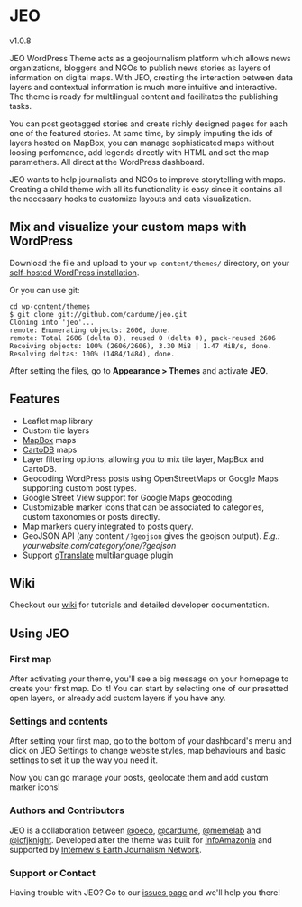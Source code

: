 # JEO

v1.0.8

JEO WordPress Theme acts as a geojournalism platform which allows news organizations, bloggers and NGOs to publish news stories as layers of information on digital maps. With JEO, creating the interaction between data layers and contextual information is much more intuitive and interactive. The theme is ready for multilingual content and facilitates the publishing tasks.

You can post geotagged stories and create richly designed pages for each one of the featured stories. At same time, by simply imputing the ids of layers hosted on MapBox, you can manage sophisticated maps without loosing perfomance, add legends directly with HTML and set the map paramethers. All direct at the WordPress dashboard.

JEO wants to help journalists and NGOs to improve storytelling with maps. Creating a child theme with all its functionality is easy since it contains all the necessary hooks to customize layouts and data visualization.

## Mix and visualize your custom maps with WordPress

Download the file and upload to your `wp-content/themes/` directory, on your [self-hosted WordPress installation](http://codex.wordpress.org/WordPress_Quick_Start_Guide).

Or you can use git:

```shell
cd wp-content/themes
$ git clone git://github.com/cardume/jeo.git
Cloning into 'jeo'...
remote: Enumerating objects: 2606, done.
remote: Total 2606 (delta 0), reused 0 (delta 0), pack-reused 2606
Receiving objects: 100% (2606/2606), 3.30 MiB | 1.47 MiB/s, done.
Resolving deltas: 100% (1484/1484), done.
```

After setting the files, go to **Appearance > Themes** and activate **JEO**.

## Features

- Leaflet map library
- Custom tile layers
- [MapBox](http://mapbox.com) maps
- [CartoDB](http://cartodb.com) maps
- Layer filtering options, allowing you to mix tile layer, MapBox and CartoDB.
- Geocoding WordPress posts using OpenStreetMaps or Google Maps supporting custom post types.
- Google Street View support for Google Maps geocoding.
- Customizable marker icons that can be associated to categories, custom taxonomies or posts directly.
- Map markers query integrated to posts query.
- GeoJSON API (any content `/?geojson` gives the geojson output). *E.g.: yourwebsite.com/category/one/?geojson*
- Support [qTranslate](http://wordpress.org/extend/plugins/qtranslate/) multilanguage plugin

## Wiki

Checkout our [wiki](https://github.com/oeco/jeo/wiki) for tutorials and detailed developer documentation.

## Using JEO

### First map

After activating your theme, you'll see a big message on your homepage to create your first map. Do it! You can start by selecting one of our presetted open layers, or already add custom layers if you have any.

### Settings and contents

After setting your first map, go to the bottom of your dashboard's menu and click on JEO Settings to change website styles, map behaviours and basic settings to set it up the way you need it.

Now you can go manage your posts, geolocate them and add custom marker icons!

### Authors and Contributors

JEO is a collaboration between [@oeco](https://github.com/oeco/), [@cardume](https://github.com/cardume/), [@memelab](https://github.com/memelab/) and [@icfjknight](https://github.com/icfjknight/). Developed after the theme was built for [InfoAmazonia](http://infoamazonia.org/) and supported by [Internew´s Earth Journalism Network](http://www.earthjournalism.net/).

### Support or Contact

Having trouble with JEO? Go to our [issues page](https://github.com/oeco/jeo/issues) and we'll help you there!
